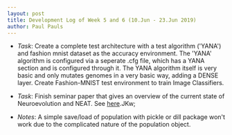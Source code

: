 ```yaml
---
layout: post
title: Development Log of Week 5 and 6 (10.Jun - 23.Jun 2019)
author: Paul Pauls
---
```



* _Task_: Create a complete test architecture with a test algorithm ('YANA') and fashion mnist dataset as the accuracy environment. The 'YANA' algorithm is configured via a seperate .cfg file, which has a YANA section and is configured through it. The YANA algorithm itself is very basic and only mutates genomes in a very basic way, adding a DENSE layer. Create Fashion-MNIST test environment to train Image Classifiers.


* _Task_: Finish seminar paper that gives an overview of the current state of Neuroevolution and NEAT. See [here](https://github.com/PaulPauls/Neuroevolution_of_Augmenting_Topologies_Paper).JKw;


* _Notes_: A simple save/load of population with pickle or dill package won't work due to the complicated nature of the population object.

